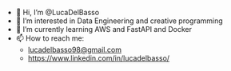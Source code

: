 - 👋 Hi, I’m @LucaDelBasso
- 👀 I’m interested in Data Engineering and creative programming
- 🌱 I’m currently learning AWS and FastAPI and Docker
- 📫 How to reach me: 
  -  lucadelbasso98@gmail.com 
  -  https://www.linkedin.com/in/lucadelbasso/
